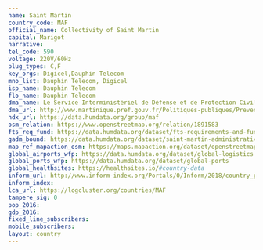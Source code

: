 ```yaml
---
name: Saint Martin
country_code: MAF
official_name: Collectivity of Saint Martin
capital: Marigot
narrative:
tel_code: 590
voltage: 220V/60Hz
plug_types: C,F
key_orgs: Digicel,Dauphin Telecom
mno_list: Dauphin Telecom, Digicel
isp_name: Dauphin Telecom
flo_name: Dauphin Telecom 
dma_name: Le Service Interministériel de Défense et de Protection Civile
dma_url: http://www.martinique.pref.gouv.fr/Politiques-publiques/Prevention-de-la-delinquance-securite-civile-securite-publique-et-routiere/Les-acteurs-de-la-securite-civile
hdx_url: https://data.humdata.org/group/maf
osm_relation: https://www.openstreetmap.org/relation/1891583
fts_req_fund: https://data.humdata.org/dataset/fts-requirements-and-funding-data-for-saint-martin-france
gadm_bound: https://data.humdata.org/dataset/saint-martin-administrative-level-0-nation-boundaries
map_ref_mapaction_osm: https://maps.mapaction.org/dataset/openstreetmap-of-saint-martin
global_airports_wfp: https://data.humdata.org/dataset/global-logistics
global_ports_wfp: https://data.humdata.org/dataset/global-ports
global_healthsites: https://healthsites.io/#country-data
inform_url: http://www.inform-index.org/Portals/0/Inform/2018/country_profiles/MAF.pdf
inform_index:
lca_url: https://logcluster.org/countries/MAF
tampere_sig: 0
pop_2016:
gdp_2016:
fixed_line_subscribers:
mobile_subscribers:
layout: country
---
```

